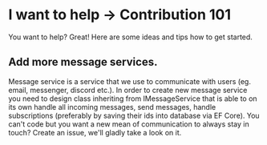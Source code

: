 ﻿# I want to help -> Contribution 101

You want to help? Great! Here are some ideas and tips how to get started.

## Add more message services.

Message service is a service that we use to communicate with users (eg. email, messenger, discord etc.).
In order to create new message service you need to design class inheriting from IMessageService that is able to on its own handle all incoming messages, send messages, handle subscriptions (preferably by saving their ids into database via EF Core).
You can't code but you want a new mean of communication to always stay in touch? Create an issue, we'll gladly take a look on it.